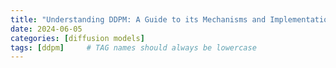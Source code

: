 ```yaml
---
title: "Understanding DDPM: A Guide to its Mechanisms and Implementation"
date: 2024-06-05
categories: [diffusion models]
tags: [ddpm]     # TAG names should always be lowercase
---
```


